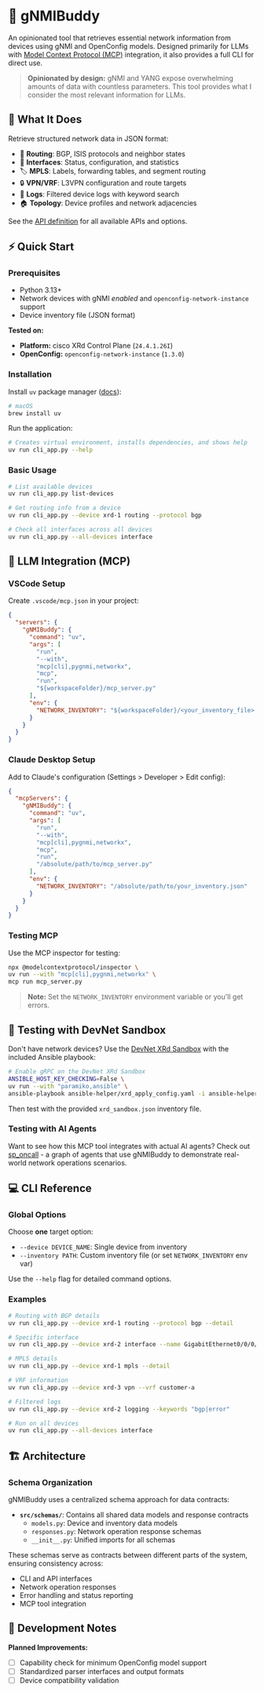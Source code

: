 # 🧪 gNMIBuddy

An opinionated tool that retrieves essential network information from devices using gNMI and OpenConfig models. Designed primarily for LLMs with [Model Context Protocol (MCP)](https://modelcontextprotocol.io/introduction) integration, it also provides a full CLI for direct use.

> **Opinionated by design:** gNMI and YANG expose overwhelming amounts of data with countless parameters. This tool provides what I consider the most relevant information for LLMs.

## 🎯 What It Does

Retrieve structured network data in JSON format:

- 🔄 **Routing**: BGP, ISIS protocols and neighbor states
- 🔌 **Interfaces**: Status, configuration, and statistics
- 🏷️ **MPLS**: Labels, forwarding tables, and segment routing
- 🔒 **VPN/VRF**: L3VPN configuration and route targets
- 📝 **Logs**: Filtered device logs with keyword search
- 🏠 **Topology**: Device profiles and network adjacencies

See the [API definition](/api.py) for all available APIs and options.

## ⚡ Quick Start

### Prerequisites

- Python 3.13+
- Network devices with gNMI _enabled_ and `openconfig-network-instance` support
- Device inventory file (JSON format)

**Tested on:**

- **Platform:** cisco XRd Control Plane (`24.4.1.26I`)
- **OpenConfig:** `openconfig-network-instance` (`1.3.0`)

### Installation

Install `uv` package manager ([docs](https://docs.astral.sh/uv/#installation)):

```bash
# macOS
brew install uv
```

Run the application:

```bash
# Creates virtual environment, installs dependencies, and shows help
uv run cli_app.py --help
```

### Basic Usage

```bash
# List available devices
uv run cli_app.py list-devices

# Get routing info from a device
uv run cli_app.py --device xrd-1 routing --protocol bgp

# Check all interfaces across all devices
uv run cli_app.py --all-devices interface
```

## 🤖 LLM Integration (MCP)

### VSCode Setup

Create `.vscode/mcp.json` in your project:

```json
{
  "servers": {
    "gNMIBuddy": {
      "command": "uv",
      "args": [
        "run",
        "--with",
        "mcp[cli],pygnmi,networkx",
        "mcp",
        "run",
        "${workspaceFolder}/mcp_server.py"
      ],
      "env": {
        "NETWORK_INVENTORY": "${workspaceFolder}/<your_inventory_file>.json"
      }
    }
  }
}
```

### Claude Desktop Setup

Add to Claude's configuration (Settings > Developer > Edit config):

```json
{
  "mcpServers": {
    "gNMIBuddy": {
      "command": "uv",
      "args": [
        "run",
        "--with",
        "mcp[cli],pygnmi,networkx",
        "mcp",
        "run",
        "/absolute/path/to/mcp_server.py"
      ],
      "env": {
        "NETWORK_INVENTORY": "/absolute/path/to/your_inventory.json"
      }
    }
  }
}
```

### Testing MCP

Use the MCP inspector for testing:

```bash
npx @modelcontextprotocol/inspector \
uv run --with "mcp[cli],pygnmi,networkx" \
mcp run mcp_server.py
```

> **Note:** Set the `NETWORK_INVENTORY` environment variable or you'll get errors.

## 🧪 Testing with DevNet Sandbox

Don't have network devices? Use the [DevNet XRd Sandbox](https://devnetsandbox.cisco.com/DevNet/) with the included Ansible playbook:

```bash
# Enable gRPC on the DevNet XRd Sandbox
ANSIBLE_HOST_KEY_CHECKING=False \
uv run --with "paramiko,ansible" \
ansible-playbook ansible-helper/xrd_apply_config.yaml -i ansible-helper/hosts
```

Then test with the provided `xrd_sandbox.json` inventory file.

### Testing with AI Agents

Want to see how this MCP tool integrates with actual AI agents? Check out [sp_oncall](https://github.com/jillesca/sp_oncall) - a graph of agents that use gNMIBuddy to demonstrate real-world network operations scenarios.

## 💻 CLI Reference

### Global Options

Choose **one** target option:

- `--device DEVICE_NAME`: Single device from inventory
- `--inventory PATH`: Custom inventory file (or set `NETWORK_INVENTORY` env var)

Use the `--help` flag for detailed command options.

### Examples

```bash
# Routing with BGP details
uv run cli_app.py --device xrd-1 routing --protocol bgp --detail

# Specific interface
uv run cli_app.py --device xrd-2 interface --name GigabitEthernet0/0/0/0

# MPLS details
uv run cli_app.py --device xrd-1 mpls --detail

# VRF information
uv run cli_app.py --device xrd-3 vpn --vrf customer-a

# Filtered logs
uv run cli_app.py --device xrd-2 logging --keywords "bgp|error"

# Run on all devices
uv run cli_app.py --all-devices interface
```

## 🏗️ Architecture

### Schema Organization

gNMIBuddy uses a centralized schema approach for data contracts:

- **`src/schemas/`**: Contains all shared data models and response contracts
  - `models.py`: Device and inventory data models
  - `responses.py`: Network operation response schemas
  - `__init__.py`: Unified imports for all schemas

These schemas serve as contracts between different parts of the system, ensuring consistency across:

- CLI and API interfaces
- Network operation responses
- Error handling and status reporting
- MCP tool integration

## 🚧 Development Notes

**Planned Improvements:**

- [ ] Capability check for minimum OpenConfig model support
- [ ] Standardized parser interfaces and output formats
- [ ] Device compatibility validation
